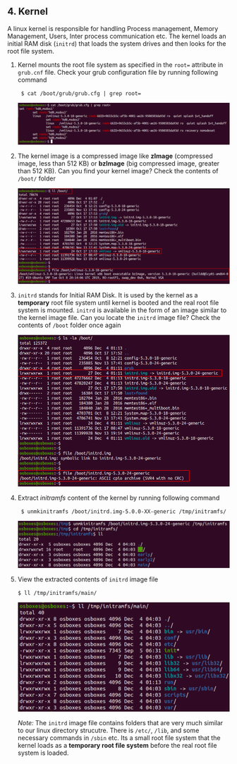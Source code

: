 ## 4. Kernel

A linux kernel is responsible for handling Process management, Memory Management, Users, Inter process communication etc. The kernel loads an initial RAM disk (`initrd`) that loads the system drives and then looks for the root file system.

1. Kernel mounts the root file system as specified in the `root=` attribute in `grub.cnf` file. Check your grub configuration file by running following command

        $ cat /boot/grub/grub.cfg | grep root=

    ![Locate root attribute in grub.cfg](../../image/6_stages_of_linux_boot_process/15_grub_configuration_root.png)

2. The kernel image is a compressed image like **zImage** (compressed image, less than 512 KB) or **bzImage** (big compressed image, greater than 512 KB). Can you find your kernel image? Check the contents of `/boot/` folder

    ![Locate kernel image](../../image/6_stages_of_linux_boot_process/16_kernel.png)

3. `initrd` stands for Initial RAM Disk. It is used by the kernel as a **temporary** root file system until kernel is booted and the real root file system is mounted. `initrd` is available in the form of an image similar to the kernel image file. Can you locate the `initrd` image file? Check the contents of `/boot` folder once again

    ![Locate `initrd` image file](../../image/6_stages_of_linux_boot_process/18_initrd.png)

4. Extract *initramfs* content of the kernel by running following command

        $ unmkinitramfs /boot/initrd.img-5.0.0-XX-generic /tmp/initramfs/

    ![Extract initramfs content](../../image/6_stages_of_linux_boot_process/20_unmkinitramfs.png)

5.  View the extracted contents of `initrd` image file
   
        $ ll /tmp/initramfs/main/

    ![](../../image/6_stages_of_linux_boot_process/20b_unmkinitramfs.png)

    *Note:* The `initrd` image file contains folders that are very much similar to our linux directory strucutre. There is `/etc/`, `/lib`, and some necessary commands in `/sbin` etc. Its a small root file system that the kernel loads as a **temporary root file system** before the real root file system is loaded.
